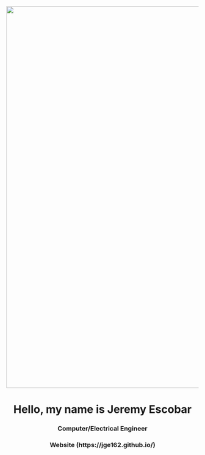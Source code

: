   <img id="animation-img" src="https://www.springboard.com/blog/wp-content/uploads/2019/07/sb-blog-programming.png" width="1000">

<h1 align="center">Hello, my name is Jeremy Escobar</h1>
<h3 align="center">Computer/Electrical Engineer </> </h3>

<h3 align="center">Website (https://jge162.github.io/)</h3>
